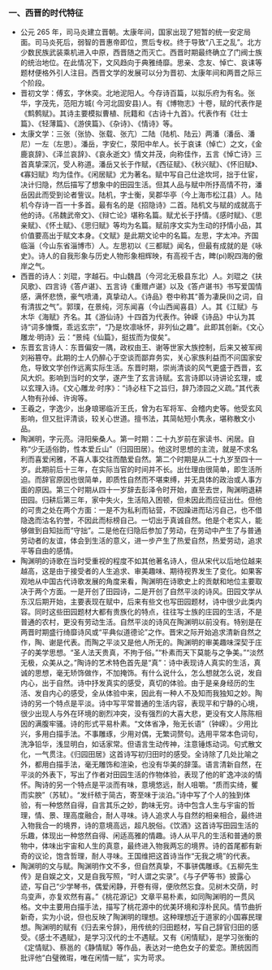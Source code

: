 ### 一、西晋的时代特征

+ 公元 265 年，司马炎建立晋朝。太康年间，国家出现了短暂的统一安定局面。司马炎死后，弱智的晋惠帝即位，贾后专权。终于导致“八王之乱”。北方少数民族武装乘机进入中原，西晋随之而灭亡。西晋时期最终确立了门阀士族的统治地位。在此情况下，文风趋向于典雅绮靡。思亲、念友、悼亡、哀诔等题材便格外引人注目。西晋文学的发展可以分为晋初、太康年间和两晋之际三个阶段。
+ 晋初文学：傅玄，字休奕。北地泥阳人。今存诗百篇，以拟乐府为有名。张华，字茂先，范阳方城( 今河北固安县)人。有《博物志》十卷，赋的代表作是《鹪鹩赋》。其诗主要模拟曹植、阮籍和《古诗十九首》。代表作有《壮士篇》、《轻薄篇》、《游侠篇》、《杂诗》、《情诗》等。
+ 太康文学：三张（张协、张载、张亢）二陆（陆机、陆云）两潘（潘岳、潘尼）一左（左思）。潘岳，字安仁，荥阳中牟人。长于哀诔（悼亡）之文，《金鹿哀辞》、《泽兰哀辞》、《哀永逝文》情文并茂，向称佳作，五言《悼亡诗》三首真挚深沉，受人称道。潘岳又长于作赋，《西征赋》、《秋兴赋》、《怀旧赋》、《寡妇赋》均为佳作。《闲居赋》尤为著名。赋中写自己仕途坎坷，拙于仕宦，决计归隐，然后描写了想象中的田园生活。但其人品与赋中所抒高情不符，潘岳因此而受到论者訾议。陆机，字士衡，吴郡华亭（今上海市松江县）人。陆机今存诗一百一十多首。最有名的是《招隐诗》二首。陆机文与赋的成就高于他的诗。《吊魏武帝文》、《辩亡论》堪称名篇。赋尤长于抒情。《感时赋》、《思亲赋》、《怀土赋》、《思归赋》等均为名篇。赋前序文实为生动的抒情小品，其价值要高出于赋文本身。《文赋》是此期文论中的名篇。左思，字太冲。齐国临淄（今山东省淄博市）人。左思初以《三都赋》闻名，但最有成就的是《咏史》。诗人的自我形象与历史人物形象相辉映，有高视千古，睥(pi)睨四海的傲岸之气。
+ 西晋的诗人：刘琨，字越石。中山魏昌（今河北无极县东北）人。刘琨之《扶风歌》、四言诗《答卢谌》、五言诗《重赠卢谌》以及《答卢谌书》书写爱国情感，满怀悲愤，豪气喷涌，真挚动人。《诗品》卷中称其“善为凄戾(li)之词，自有清拔之气”。郭璞，在景纯，河东闻喜（今山西闻喜县）人。其《江赋》与木华《海赋》齐名。其《游仙诗》十四首为代表作。钟嵘《诗品》中认为其诗“词多慷慨，乖远玄宗”，“乃是坎凛咏怀，非列仙之趣”。此即其创新。《文心雕龙·明诗》云：“景纯《仙篇》，挺拔而为俊矣”。
+ 东晋玄言诗人：东晋偏安一隅，政权由王、谢等世家大族控制，后来又被军阀刘裕篡夺。此期的士人仍醉心于空谈而鄙弃务实，关心家族利益而不问国家安危，导致文学创作远离实际生活。东晋时期，崇尚清谈的风气更盛于西晋，玄风大炽。影响到当时的文学，遂产生了玄言诗赋。玄言诗即以诗讲论玄理，或以玄理入诗。《文心雕龙·时序》：“诗必柱下之旨归，辞乃漆园之义疏。”其代表人物有孙绰、许询等。
+ 王羲之，字逸少，出身琅琊临沂王氏，曾为右军将军、会稽内史等。他受玄风影响，但又批评清谈，较关心世道。擅书法，其简帖短小隽永，堪称散文小品。
+ 陶渊明，字元亮。浔阳柴桑人。第一时期：二十九岁前在家读书、闲居。自称“少无适俗韵，性本爱丘山”（归园田居）。他这时思想的主流，就是不求名利而喜爱闲雅，不喜人事交往而酷爱自然。第二个时期是从二十九岁至四十一岁。此期前后十三年，在实际当官的时间并不长。出仕理由很简单，即生活所迫。而辞官原因也很简单，即质性自然而不堪束缚，并无具体的政治或人事方面的原因。第三个时期从四十一岁辞去彭泽令时开始，直至去世，陶渊明退耕田园。归耕后第三年，家中失火，生活陷入困顿，但未因此而应征出仕。但他的可贵之处在两个方面：一是不为私利而钻营，不因躁进而玷污自己，也不借隐逸而沽名钓誉，不因此而标榜自己。一切出于真诚自然。他是个老实人，能够做到自知拙而“守拙”。二是他在归隐后参加了劳动，在劳动中产生了与普通劳动者的友谊，体会到生活的意义，进一步产生了热爱自然，热爱劳动，追求平等自由的感情。
+ 陶渊明的诗歌在当时受重视的程度不如其他著名诗人，但从宋代以后地位越来越高，这是由于接受者的人生追求、审美趣味、期待视界发生了变化。如果客观地从中国古代诗歌发展的角度来看，陶渊明在诗歌史上的贡献和地位主要取决于两个方面。一是开创了田园诗，二是开创了自然平淡的诗风。田园文学从东汉后期开始，主要表现在赋中，后来有些文也写田园题材，诗中很少此类内容。同时这些田园题材大都有贵族化的特点，往往写士族的庄园的生活，不是普通的农村，更没有劳动生活。自然平淡的诗风在陶渊明以前没有。特别是在两晋时期盛行绮靡诗风或“平典似道德论”之作。晋宋之际开始追求清新自然之作，陶、谢是代表。而陶之平淡又是他人所无的。陶渊明的审美趣味深契于庄子的美学思想。“圣人法天贵真，不拘于俗。”“朴素而天下莫能与之争美。”“淡然无极，众美从之。”陶诗的艺术特色首先是“真”：诗中表现诗人真实的生活，真诚的思想，毫无矫饰做作，不加掩饰。有什么说什么，怎么想就怎么说，发自内心，出于自然。诗中抒发真实的感受，真切的体验。由于是亲身经历的生活、发自内心的感受，全从体验中来，因此有一种人不及知而我独知之妙。陶诗的另一个特点是平淡。诗中写平常普通的生活内容，表现平和宁静的心境，很少出现人与外在环境的剧烈冲突，没有强烈的大喜大悲，更没有文人陈陈相因的满腹牢骚。诗的形式平易朴素。“文体省净，殆无长语”（钟嵘）。少用比兴，多用白描手法。不事雕琢，少用对偶，无繁词赘句。选用平常本色词句，洗净铅华，浅显明白，如话家常。但语言生动传神，注意锤炼动词。句式散文化，一气贯注。《归园田居》这首诗写初归田时的感受。全诗除了几处比喻之外，都用白描手法，毫无雕饰和渲染，也没有华美的辞藻。语言清新自然，在平淡的外表下，写出了作者对田园生活的作物体验，表现了他的旷逸冲淡的情怀。陶诗的另一个特点是平淡而有味，意境悠远，耐人咀嚼。“质而实绮，矍而实腴”（苏轼）。“发纤秾于简古，寄至味于淡泊。”诗中写了个人的独到体验，有一种悠然自得，自言其乐之妙，韵味无穷。诗中包含人生与宇宙的哲理，情、景、理高度融合，耐人寻味。诗人追求人与自然的相亲相合，最终进入物我合一的境界，诗的意境高远，超凡脱俗。《饮酒》这首诗写田园生活的乐趣，体现出一种悠然自得、闲适高雅的情趣。诗人从平凡的生活和普通的景物中，体味出宇宙和人生的真意，最终进入物我两忘的境界。诗的首尾都有新奇的议论，饱含哲理，耐人寻味。王国维把这首诗当作“无我之境”的代表。
+ 陶渊明的文与赋。陶渊明作文不多，但自然真挚，不事骈偶雕琢。《五柳先生传》是自娱之文，又是自我写照，“时人谓之实录”。《与子俨等书》披露心迹，写自己“少学琴书，偶爱闲静，开卷有得，便欣然忘食。见树木交荫，时鸟变声，亦复欢然有喜。”《桃花源记》文章平易朴素，如同陶渊明的一贯风格。文中主要用白描手法，描写了桃花源中的优美环境和淳朴民风。情节曲折新奇，实为小说，但也反映了陶渊明的理想。这种理想近于道家的小国寡民理想。陶渊明的赋有《归去来兮辞》，用传统的归田题材，写自己辞官归田的感受。《感士不遇赋》，是学习汉代的士不遇赋。又有《闲情赋》，是学习张衡的《定情赋》、蔡邕的《静情赋》等作品，表达对一绝色女子的爱恋。萧统因而批评他“白璧微瑕，唯在闲情一赋”，实为苛求。

